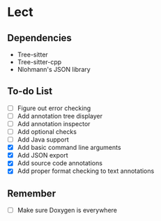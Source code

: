 # Lect

## Dependencies
- Tree-sitter
- Tree-sitter-cpp
- Nlohmann's JSON library

## To-do List
- [ ] Figure out error checking
- [ ] Add annotation tree displayer
- [ ] Add annotation inspector
- [ ] Add optional checks
- [ ] Add Java support
- [x] Add basic command line arguments
- [x] Add JSON export
- [x] Add source code annotations
- [x] Add proper format checking to text annotations 

## Remember
- [ ] Make sure Doxygen is everywhere
